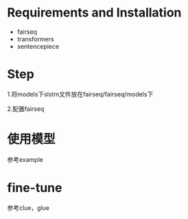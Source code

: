 # Requirements and Installation

* fairseq
* transformers
* sentencepiece


# Step

1.将models下slstm文件放在fairseq/fairseq/models下

2.配置fairseq

# 使用模型

参考example

# fine-tune

参考clue，glue